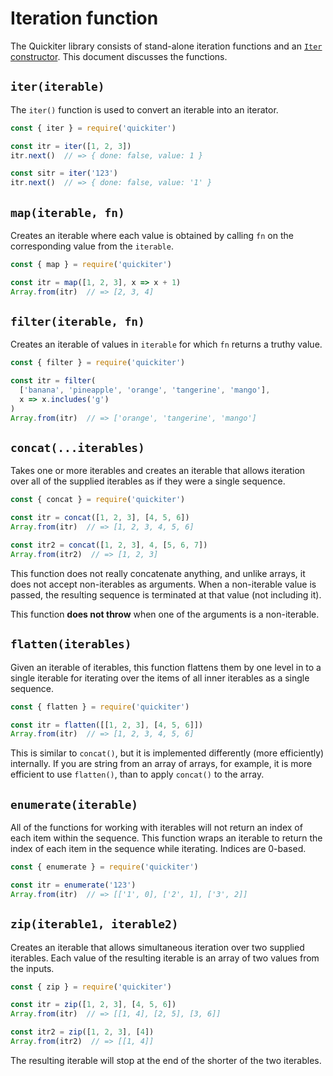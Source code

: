 # Iteration function

The Quickiter library consists of stand-alone iteration functions and an 
[`Iter` constructor](./iter.md). This document discusses the functions.

## `iter(iterable)`

The `iter()` function is used to convert an iterable into an iterator.

```javascript
const { iter } = require('quickiter')

const itr = iter([1, 2, 3])
itr.next()  // => { done: false, value: 1 }

const sitr = iter('123')
itr.next()  // => { done: false, value: '1' }
```

## `map(iterable, fn)`

Creates an iterable where each value is obtained by calling `fn` on the 
corresponding value from the `iterable`.

```javascript
const { map } = require('quickiter')

const itr = map([1, 2, 3], x => x + 1)
Array.from(itr)  // => [2, 3, 4]
```

## `filter(iterable, fn)`

Creates an iterable of values in `iterable` for which `fn` returns a truthy 
value.

```javascript
const { filter } = require('quickiter')

const itr = filter(
  ['banana', 'pineapple', 'orange', 'tangerine', 'mango'],
  x => x.includes('g')
)
Array.from(itr)  // => ['orange', 'tangerine', 'mango']
```

## `concat(...iterables)`

Takes one or more iterables and creates an iterable that allows iteration 
over all of the supplied iterables as if they were a single sequence.

```javascript
const { concat } = require('quickiter')

const itr = concat([1, 2, 3], [4, 5, 6])
Array.from(itr)  // => [1, 2, 3, 4, 5, 6]

const itr2 = concat([1, 2, 3], 4, [5, 6, 7])
Array.from(itr2)  // => [1, 2, 3]
```

This function does not really concatenate anything, and unlike arrays, it 
does not accept non-iterables as arguments. When a non-iterable value is 
passed, the resulting sequence is terminated at that value (not including it).

This function **does not throw** when one of the arguments is a non-iterable.

## `flatten(iterables)`

Given an iterable of iterables, this function flattens them by one level in
to a single iterable for iterating over the items of all inner iterables as a 
single sequence.

```javascript
const { flatten } = require('quickiter')

const itr = flatten([[1, 2, 3], [4, 5, 6]])
Array.from(itr)  // => [1, 2, 3, 4, 5, 6]
```

This is similar to `concat()`, but it is implemented differently (more 
efficiently) internally. If you are string from an array of arrays, for example,
it is more efficient to use `flatten()`, than to apply `concat()` to the array.

## `enumerate(iterable)`

All of the functions for working with iterables will not return an index of
each item within the sequence. This function wraps an iterable to return the
index of each item in the sequence while iterating. Indices are 0-based.

```javascript
const { enumerate } = require('quickiter')

const itr = enumerate('123')
Array.from(itr)  // => [['1', 0], ['2', 1], ['3', 2]]
```

## `zip(iterable1, iterable2)`

Creates an iterable that allows simultaneous iteration over two supplied 
iterables. Each value of the resulting iterable is an array of two values 
from the  inputs.

```javascript
const { zip } = require('quickiter')

const itr = zip([1, 2, 3], [4, 5, 6])
Array.from(itr)  // => [[1, 4], [2, 5], [3, 6]]

const itr2 = zip([1, 2, 3], [4])
Array.from(itr2)  // => [[1, 4]]
```

The resulting iterable will stop at the end of the shorter of the two 
iterables.
